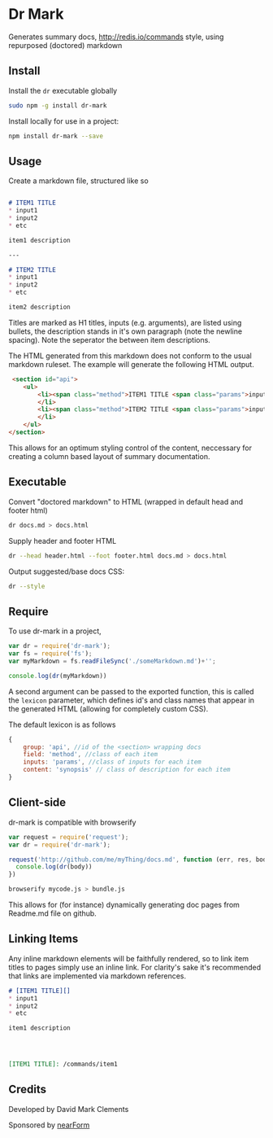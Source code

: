 # Dr Mark

Generates summary docs, <http://redis.io/commands> style,
using repurposed (doctored) markdown

## Install

Install the `dr` executable globally

```sh
sudo npm -g install dr-mark
```

Install locally for use in a project:

```sh
npm install dr-mark --save
```

## Usage

Create a markdown file, structured like so

```markdown

# ITEM1 TITLE
* input1
* input2 
* etc

item1 description

---

# ITEM2 TITLE
* input1
* input2 
* etc

item2 description

```

Titles are marked as H1 titles, inputs (e.g. arguments), 
are listed using bullets, the description stands in it's
own paragraph (note the newline spacing). Note the 
seperator the between item descriptions. 


The HTML generated from this markdown does not conform
to the usual markdown ruleset. The example will generate the 
following HTML output.

```html
 <section id="api">
    <ul>
        <li><span class="method">ITEM1 TITLE <span class="params">input1 input2  etc</span></span><span class="synopsis">item1 description</span></span>
        </li>
        <li><span class="method">ITEM2 TITLE <span class="params">input1 input2  etc</span></span><span class="synopsis">item2 description</span>
        </li>
    </ul>
</section>

```

This allows for an optimum styling control of the content,
neccessary for creating a column based layout of summary
documentation.

## Executable

Convert "doctored markdown" to HTML (wrapped in default
head and footer html)

```sh
dr docs.md > docs.html
```

Supply header and footer HTML

```sh
dr --head header.html --foot footer.html docs.md > docs.html
```

Output suggested/base docs CSS:

```sh
dr --style
```

## Require

To use dr-mark in a project, 

```js
var dr = require('dr-mark');
var fs = require('fs');
var myMarkdown = fs.readFileSync('./someMarkdown.md')+'';

console.log(dr(myMarkdown))
```

A second argument can be passed to the exported function, 
this is called the `lexicon` parameter, which defines id's
and class names that appear in the generated HTML (allowing
for completely custom CSS). 

The default lexicon is as follows

```js
{
    group: 'api', //id of the <section> wrapping docs
    field: 'method', //class of each item
    inputs: 'params', //class of inputs for each item
    content: 'synopsis' // class of description for each item
}
```




## Client-side

dr-mark is compatible with browserify
```js
var request = require('request');
var dr = require('dr-mark');

request('http://github.com/me/myThing/docs.md', function (err, res, body) {
  console.log(dr(body))
})
```

```sh
browserify mycode.js > bundle.js
```

This allows for (for instance) dynamically generating
doc pages from Readme.md file on github. 


## Linking Items

Any inline markdown elements will be faithfully rendered, 
so to link item titles to pages simply use an inline link.
For clarity's sake it's recommended that links are implemented 
via markdown references. 

```markdown
# [ITEM1 TITLE][]
* input1
* input2 
* etc

item1 description




[ITEM1 TITLE]: /commands/item1
```


## Credits

Developed by David Mark Clements

Sponsored by [nearForm](http://nearform.com)
